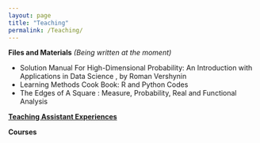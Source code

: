 ```yaml
---
layout: page
title: "Teaching"
permalink: /Teaching/
---
```


**Files and Materials** 
*(Being written at the moment)*
<br />
* Solution Manual For High-Dimensional Probability: An Introduction with Applications in Data Science ,  by Roman Vershynin <br />
* Learning Methods Cook Book: R and Python Codes<br />
* The Edges of A Square : Measure, Probability, Real and Functional Analysis<br />

[**Teaching Assistant Experiences**](https://mehrdadmhmdi.github.io/Teaching-experience/)
<br />

**Courses**
<br />


